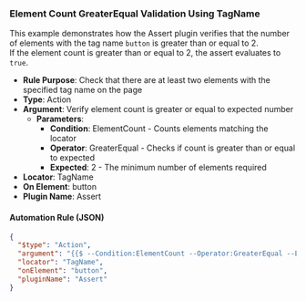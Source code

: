 ### Element Count GreaterEqual Validation Using TagName

This example demonstrates how the Assert plugin verifies that the number of elements with the tag name `button` is greater than or equal to 2.  
If the element count is greater than or equal to 2, the assert evaluates to `true`.

- **Rule Purpose**: Check that there are at least two elements with the specified tag name on the page  
- **Type**: Action  
- **Argument**: Verify element count is greater or equal to expected number  
  - **Parameters**:  
    - **Condition**: ElementCount - Counts elements matching the locator  
    - **Operator**: GreaterEqual - Checks if count is greater than or equal to expected  
    - **Expected**: 2 - The minimum number of elements required  
- **Locator**: TagName  
- **On Element**: button  
- **Plugin Name**: Assert  

#### Automation Rule (JSON)

```json
{
  "$type": "Action",
  "argument": "{{$ --Condition:ElementCount --Operator:GreaterEqual --Expected:2}}",
  "locator": "TagName",
  "onElement": "button",
  "pluginName": "Assert"
}
```
